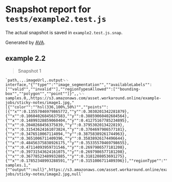 # Snapshot report for `tests/example2.test.js`

The actual snapshot is saved in `example2.test.js.snap`.

Generated by [AVA](https://avajs.dev).

## example 2.2

> Snapshot 1

    `path,.,.imageUrl,.output␍␊
    interface,"{""type"":""image_segmentation"",""availableLabels"":[""valid"",""invalid""],""regionTypesAllowed"":[""bounding-box"",""polygon"",""point""]}",,␍␊
    samples.0,,https://s3.amazonaws.com/asset.workaround.online/example-jobs/sticky-notes/image1.jpg,"[{""color"":""hsl(336,100%,50%)"",""points"":[{""x"":0.13557046979865772,""y"":0.3030201342281879},{""x"":0.10604026845637583,""y"":0.38859060402684564},{""x"":0.14899328859060404,""y"":0.41275167785234895},{""x"":0.2040268456375839,""y"":0.3795302013422819},{""x"":0.31543624161073824,""y"":0.3704697986577181},{""x"":0.3476510067114094,""y"":0.38758389261744963},{""x"":0.3651006711409396,""y"":0.35838926174496644},{""x"":0.48456375838926175,""y"":0.35335570469798655},{""x"":0.47114093959731546,""y"":0.2697986577181208},{""x"":0.39731543624161075,""y"":0.2697986577181208},{""x"":0.36778523489932885,""y"":0.3181208053691275},{""x"":0.17852348993288591,""y"":0.3151006711409396}],""regionType"":""polygon""}]"␍␊
    samples.1,"{""output"":null}",https://s3.amazonaws.com/asset.workaround.online/example-jobs/sticky-notes/image2.jpg,null`
